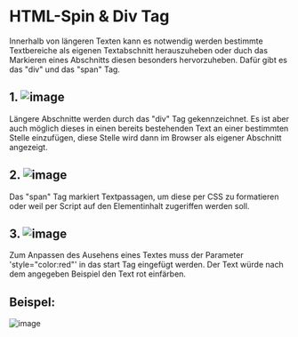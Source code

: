 # HTML-Spin & Div Tag

Innerhalb von längeren Texten kann es notwendig werden bestimmte Textbereiche als eigenen Textabschnitt herauszuheben oder duch das Markieren eines Abschnitts diesen besonders hervorzuheben. Dafür gibt es das "div" und das "span" Tag.

## 1. ![image](https://user-images.githubusercontent.com/63674539/183150776-0bb4b194-9465-45d3-a07a-9c6a93ad5145.png)
Längere Abschnitte werden durch das "div" Tag gekennzeichnet. Es ist aber auch möglich dieses in einen bereits bestehenden Text an einer bestimmten Stelle einzufügen, diese Stelle wird dann im Browser als eigener Abschnitt angezeigt.

## 2. ![image](https://user-images.githubusercontent.com/63674539/183150735-edb50468-a149-42f1-91c9-b57bdf89ad03.png)
Das "span" Tag markiert Textpassagen, um diese per CSS zu formatieren oder weil per Script auf den Elementinhalt zugeriffen werden soll.  

## 3. ![image](https://user-images.githubusercontent.com/63674539/183150695-f6d322d9-dc8d-442a-8b8a-add7a5f5945e.png)
Zum Anpassen des Ausehens eines Textes muss der Parameter 'style="color:red"' in das start Tag eingefügt werden. Der Text würde nach dem angegeben Beispiel den Text rot einfärben.

## Beispel:
![image](https://user-images.githubusercontent.com/63674539/183150646-91d37053-5551-44c3-bec3-a3ca4a7e4ae4.png)
